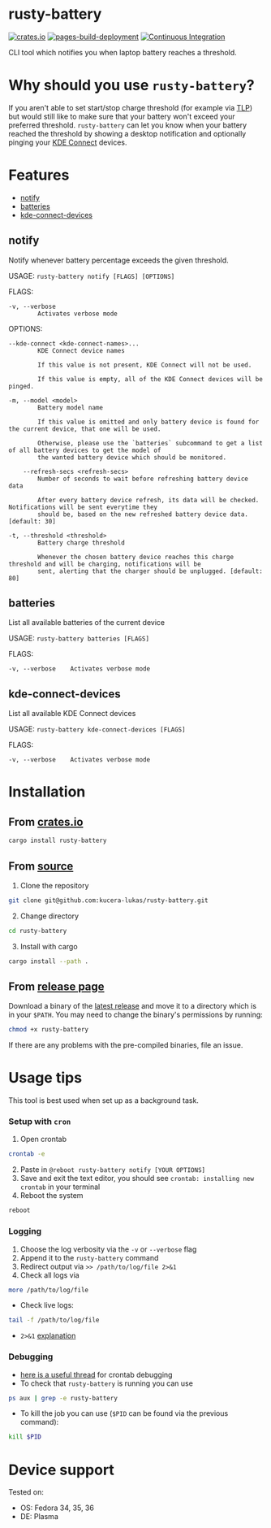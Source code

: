 # rusty-battery

[![crates.io](https://img.shields.io/crates/v/rusty-battery?logo=rust)](https://crates.io/crates/rusty-battery)
[![pages-build-deployment](https://github.com/kucera-lukas/rusty-battery/actions/workflows/pages/pages-build-deployment/badge.svg)](https://rustybattery.lukaskucera.com)
[![Continuous Integration](https://github.com/kucera-lukas/rusty-battery/actions/workflows/ci.yml/badge.svg)](https://github.com/kucera-lukas/rusty-battery/actions/workflows/ci.yml)

CLI tool which notifies you when laptop battery reaches a threshold.

# Why should you use `rusty-battery`?

If you aren't able to set start/stop charge threshold
(for example via [TLP](https://linrunner.de/tlp/)) but would still like to
make sure that your battery won't exceed your preferred threshold.
`rusty-battery` can let you know when your battery reached the threshold by
showing a desktop notification and optionally pinging your
[KDE Connect](https://kdeconnect.kde.org/) devices.

# Features

- [notify](#notify)
- [batteries](#batteries)
- [kde-connect-devices](#kde-connect-devices)

## notify

Notify whenever battery percentage exceeds the given threshold.

USAGE:
`rusty-battery notify [FLAGS] [OPTIONS]`

FLAGS:

    -v, --verbose
            Activates verbose mode

OPTIONS:

    --kde-connect <kde-connect-names>...
            KDE Connect device names

            If this value is not present, KDE Connect will not be used.

            If this value is empty, all of the KDE Connect devices will be pinged.

    -m, --model <model>
            Battery model name

            If this value is omitted and only battery device is found for the current device, that one will be used.

            Otherwise, please use the `batteries` subcommand to get a list of all battery devices to get the model of
            the wanted battery device which should be monitored.

        --refresh-secs <refresh-secs>
            Number of seconds to wait before refreshing battery device data

            After every battery device refresh, its data will be checked. Notifications will be sent everytime they
            should be, based on the new refreshed battery device data. [default: 30]

    -t, --threshold <threshold>
            Battery charge threshold

            Whenever the chosen battery device reaches this charge threshold and will be charging, notifications will be
            sent, alerting that the charger should be unplugged. [default: 80]

## batteries

List all available batteries of the current device

USAGE:
`rusty-battery batteries [FLAGS]`

FLAGS:

    -v, --verbose    Activates verbose mode

## kde-connect-devices

List all available KDE Connect devices

USAGE:
`rusty-battery kde-connect-devices [FLAGS]`

FLAGS:

    -v, --verbose    Activates verbose mode

# Installation

## From [crates.io](https://crates.io/crates/rusty-battery)

```sh
cargo install rusty-battery
```

## From [source](https://github.com/kucera-lukas/rusty-battery)

1. Clone the repository

```sh
git clone git@github.com:kucera-lukas/rusty-battery.git
```

2. Change directory

```sh
cd rusty-battery
```

3. Install with cargo

```sh
cargo install --path .
```

## From [release page](https://github.com/kucera-lukas/rusty-battery/releases)

Download a binary of the
[latest release](https://github.com/kucera-lukas/rusty-battery/releases/latest)
and move it to a directory which is in your `$PATH`.
You may need to change the binary's permissions by running:

```sh
chmod +x rusty-battery
```

If there are any problems with the pre-compiled binaries, file an issue.

# Usage tips

This tool is best used when set up as a background task.

### Setup with `cron`

1. Open crontab

```sh
crontab -e
```

2. Paste in `@reboot rusty-battery notify [YOUR OPTIONS]`
3. Save and exit the text editor, you should see `crontab: installing new crontab` in your terminal
4. Reboot the system

```sh
reboot
```

### Logging

1. Choose the log verbosity via the `-v` or `--verbose` flag
2. Append it to the `rusty-battery` command
3. Redirect output via `>> /path/to/log/file 2>&1`
4. Check all logs via

```sh
more /path/to/log/file
```

- Check live logs:

```sh
tail -f /path/to/log/file
```

- `2>&1` [explanation](https://stackoverflow.com/questions/818255/in-the-shell-what-does-21-mean)

### Debugging

- [here is a useful thread](https://askubuntu.com/questions/23009/why-crontab-scripts-are-not-working) for crontab debugging
- To check that `rusty-battery` is running you can use

```sh
ps aux | grep -e rusty-battery
```

- To kill the job you can use (`$PID` can be found via the previous command):

```sh
kill $PID
```

# Device support

Tested on:

- OS: Fedora 34, 35, 36
- DE: Plasma

